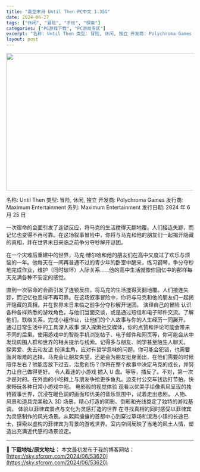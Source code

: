 ```yaml
---
title: "直至末日 Until Then PC中文 1.35G"
date: 2024-06-27
tags: ["休闲", "冒险", "手绘", "探索"]
categories: ["PC游戏下载", "PC游戏专区"]
excerpt: "名称: Until Then 类型: 冒险, 休闲, 独立 开发商: Polychroma Games 发行商: Maximum Entertainment 系列: Maximum Entertainment 发行日期: 2024 年 6 月 25 日 一次宿命的会面引发了连锁反应，将马克的生活搅得&hellip;"
layout: post
---
```


<img class="aligncenter size-full wp-image-53621" src="https://sky.sfcrom.com/wp-content/uploads/2024/06/2024062701255317.webp" alt="" width="660" height="370" />

名称: Until Then
类型: 冒险, 休闲, 独立
开发商: Polychroma Games
发行商: Maximum Entertainment
系列: Maximum Entertainment
发行日期: 2024 年 6 月 25 日

一次宿命的会面引发了连锁反应，将马克的生活搅得天翻地覆。人们接连失踪，而记忆也变得不再可靠。在这场叙事冒险中，你将与马克和他的朋友们一起揭开隐藏的真相，并在世界末日来临之前争分夺秒解开谜团。

在一个灾难后重建中的世界，马克·博尔哈和他的朋友们在高中又度过了欢乐与烦恼的一年。他每天在一间再普通不过的青少年的卧室中醒来，练习钢琴，争分夺秒地完成作业，维护（同时破坏）人际关系……他的高中生活就像你回忆中的那样每天充满各种不安定的感觉。

直到一次宿命的会面引发了连锁反应，将马克的生活搅得天翻地覆。人们接连失踪，而记忆也变得不再可靠。在这场叙事冒险中，你将与马克和他的朋友们一起揭开隐藏的真相，并在世界末日来临之前争分夺秒解开谜团。
演绎自己的冒险
认识各种各样熟悉的游戏角色，与他们当面交谈，或是通过短信和电子邮件交流。了解他们，联络关系，完成小组作业，让他们的个人故事与你的人生经历一同展开。
通过日常生活中的工具深入故事
深入探索社交媒体，你的点赞和评论可能会带来不同的后果。使用游戏中的智能手机浏览帖子、电子邮件和网页等，你可能会从中发现周围人群和世界的相关提示与线索。记得多与朋友、同学甚至陌生人聊天。
探索爱、失去和友谊
扮演主角，应对有哲学意味的问题。你可能会犯错，也需要面对艰难的选择。马克会让朋友失望，还是会为朋友挺身而出，在他们需要的时候陪伴左右？他能否放下过去，治愈创伤？你将在整个故事中决定马克的成长，并努力让自己做得更好。
令人着迷的小游戏
插入 U 盘。等等，插反了。不对，第一次才是对的。在外面的小吃摊上与朋友争抢更多鱼丸。边支付公交车钱边打节拍。快来畅玩各种日常小游戏中吧。
电影般的视觉体验
观看以优美手绘像素风呈现的独特叙事世界，沉浸在暖色调的画面和优美的音乐氛围中，试着走出悲剧。 人物、风景和道具完美融入 3D 场景。精心打造的阴影、倒影和光线奠定了独特的游戏基调。
体验以菲律宾景点与文化为灵感打造的世界
在寻找真相的同时感受以菲律宾为灵感制作的风光场景。从熙熙攘攘的首都中心到穿过草场和滨海小镇的长途巴士，探索以虚构的菲律宾为背景的游戏世界。室内空间反映了当地的风土人情，塑造出充满近代感的场景设定。

---
📖 **下载地址/原文地址：** 本文最初发布于我的博客网站：[https://sky.sfcrom.com/2024/06/53620](https://sky.sfcrom.com/2024/06/53620)
